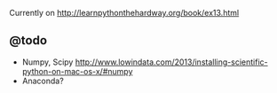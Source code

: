 Currently on http://learnpythonthehardway.org/book/ex13.html

## @todo

- Numpy, Scipy http://www.lowindata.com/2013/installing-scientific-python-on-mac-os-x/#numpy
- Anaconda?
